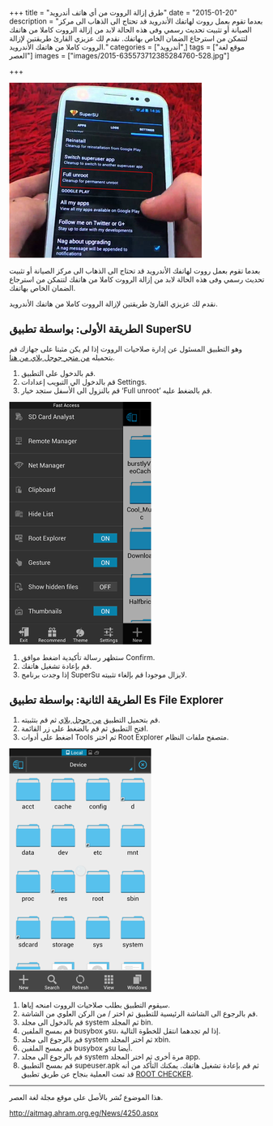+++
title = "طرق إزالة الرووت من أي هاتف أندرويد"
date = "2015-01-20"
description = "بعدما تقوم بعمل رووت لهاتفك الأندرويد قد تحتاج الى الذهاب الى مركز الصيانة أو تثبيت تحديث رسمي وفى هذه الحالة لابد من إزالة الرووت كاملا من هاتفك لتتمكن من استرجاع الضمان الخاص بهاتفك. نقدم لك عزيزي القارئ طريقتين لإزالة الرووت كاملا من هاتفك الأندرويد."
categories = ["أندرويد",]
tags = ["موقع لغة العصر"]
images = ["images/2015-635573712385284760-528.jpg"]

+++


![1](images/2015-635573712385284760-528.jpg)

بعدما تقوم بعمل رووت لهاتفك الأندرويد قد تحتاج الى الذهاب الى مركز الصيانة أو تثبيت تحديث رسمي وفى هذه الحالة لابد من إزالة الرووت كاملا من هاتفك لتتمكن من استرجاع الضمان الخاص بهاتفك.

نقدم لك عزيزي القارئ طريقتين لإزالة الرووت كاملا من هاتفك الأندرويد.

## الطريقة الأولى: بواسطة تطبيق SuperSU

وهو التطبيق المسئول عن إدارة صلاحيات الرووت إذا لم يكن مثبتا على جهازك قم بتحميله [من متجر جوجل بلاي من هنا](https://play.google.com/store/apps/details?id=eu.chainfire.supersu).

1. قم بالدخول على التطبيق.
2. قم بالدخول الي التبويب إعدادات Settings.
3. قم بالنزول الى الأسفل ستجد خيار ‘Full unroot’ قم بالضغط عليه.

![2](images/2015-635573712762626095-262.png)

1. ستظهر رسالة تأكيدية اضغط موافق Confirm.
2. قم بإعادة تشغيل هاتفك.
3. إذا وجدت برنامج SuperSu لايزال موجودا قم بإلغاء تثبيته.

## الطريقة الثانية: بواسطة تطبيق Es File Explorer

1. قم بتحميل التطبيق [من جوجل بلاي](https://play.google.com/store/apps/details?id=com.estrongs.android.pop) ثم قم بتثبيته.
2. افتح التطبيق ثم قم بالضغط على زر القائمة.
3. اضغط على أدوات Tools ثم اختر Root Explorer متصفح ملفات النظام.

![3](images/2015-635573713041999307-199.png)

1. سيقوم التطبيق بطلب صلاحيات الرووت امنحه إياها.
2. قم بالرجوع الى الشاشة الرئيسية للتطبيق ثم اختر / من الركن العلوي من الشاشة.
1. قم بالدخول الى مجلد system ثم المجلد bin.
2. قم بمسح الملفين busybox وsu، إذا لم تجدهما انتقل للخطوة التالية.
3. قم بالرجوع الى مجلد system ثم اختر المجلد xbin.
4. قم بمسح الملفين busybox وsu أيضا.
5. قم بالرجوع الى مجلد system مرة أخرى ثم اختر المجلد app.
6. قم بمسح التطبيق supeuser.apk ثم قم بإعادة تشغيل هاتفك.
يمكنك التأكد من أنه قد تمت العملية بنجاح عن طريق تطبيق [ROOT CHECKER](https://play.google.com/store/apps/details?id=com.joeykrim.rootcheck).

---
هذا الموضوع نٌشر باﻷصل على موقع مجلة لغة العصر.

http://aitmag.ahram.org.eg/News/4250.aspx